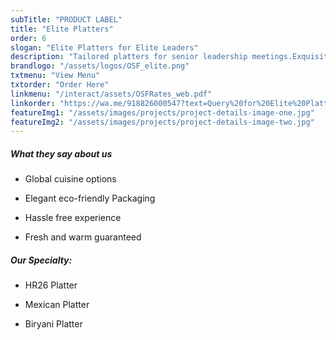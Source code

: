 ```yaml
---
subTitle: "PRODUCT LABEL" 
title: "Elite Platters"
order: 6
slogan: "Elite Platters for Elite Leaders"
description: "Tailored platters for senior leadership meetings.Exquisitely curated platters designed to impress and satisfy senior leadership."
brandlogo: "/assets/logos/OSF_elite.png"
txtmenu: "View Menu"
txtorder: "Order Here"
linkmenu: "/interact/assets/OSFRates_web.pdf"
linkorder: "https://wa.me/918826000547?text=Query%20for%20Elite%20Platters"
featureImg1: "/assets/images/projects/project-details-image-one.jpg"
featureImg2: "/assets/images/projects/project-details-image-two.jpg"
---
```

##### What they say about us

- Global cuisine options

- Elegant eco-friendly Packaging

- Hassle free experience

- Fresh and warm guaranteed


##### Our Specialty:

- HR26 Platter

- Mexican Platter

- Biryani Platter

